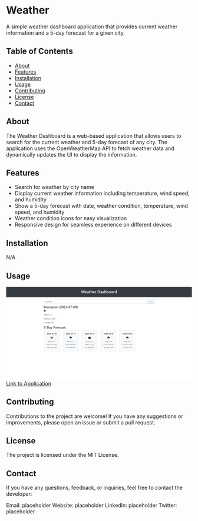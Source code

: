 # Weather

A simple weather dashboard application that provides current weather information and a 5-day forecast for a given city.

## Table of Contents

- [About](#about)
- [Features](#features)
- [Installation](#installation)
- [Usage](#usage)
- [Contributing](#contributing)
- [License](#license)
- [Contact](#contact)

## About

The Weather Dashboard is a web-based application that allows users to search for the current weather and 5-day forecast of any city. The application uses the OpenWeatherMap API to fetch weather data and dynamically updates the UI to display the information.

## Features

- Search for weather by city name
- Display current weather information including temperature, wind speed, and humidity
- Show a 5-day forecast with date, weather condition, temperature, wind speed, and humidity
- Weather condition icons for easy visualization
- Responsive design for seamless experience on different devices

## Installation

N/A

## Usage

![Screenshot of Home Page](./assets/imgs/screenshot.jpeg?raw=true "Screenshot of Website")
[Link to Application](https://vinoshan.github.io/Challenge-6-Weather/)

## Contributing

Contributions to the project are welcome! If you have any suggestions or improvements, please open an issue or submit a pull request.

## License

The project is licensed under the MIT License.

## Contact

If you have any questions, feedback, or inquiries, feel free to contact the developer:

Email: placeholder
Website: placeholder
LinkedIn: placeholder
Twitter: placeholder
